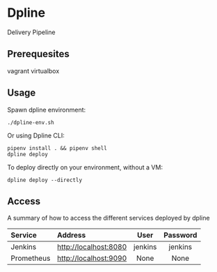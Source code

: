 # Dpline

Delivery Pipeline


## Prerequesites

vagrant
virtualbox

## Usage

Spawn dpline environment:

    ./dpline-env.sh

Or using Dpline CLI:

    pipenv install . && pipenv shell
    dpline deploy

To deploy directly on your environment, without a VM:

    dpline deploy --directly


## Access

A summary of how to access the different services deployed by dpline

Service | Address | User | Password
:------ |:------|:------:|:--------:
Jenkins | [http://localhost:8080](http://localhost:8080) | jenkins | jenkins |
Prometheus | [http://localhost:9090](http://localhost:9090) | None | None |
